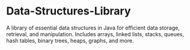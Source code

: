 # Data-Structures-Library
A library of essential data structures in Java for efficient data storage, retrieval, and manipulation. Includes arrays, linked lists, stacks, queues, hash tables, binary trees, heaps, graphs, and more. 
